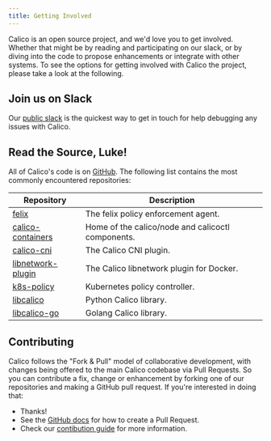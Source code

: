```yaml
---
title: Getting Involved
---
```


Calico is an open source project, and we'd love you to get involved.
Whether that might be by reading and participating on our slack,
or by diving into the code to propose enhancements or integrate with
other systems. To see the options for getting involved with Calico the
project, please take a look at the following.

## Join us on Slack

Our [public slack](https://slack.projectcalico.org) is the quickest way to get
in touch for help debugging any issues with Calico.

## Read the Source, Luke!

All of Calico's code is on [GitHub](https://github.com/projectcalico).  The following 
list contains the most commonly encountered repositories:

Repository         | Description
-------------------|----------------------------
[felix](https://github.com/projectcalico/felix) | The felix policy enforcement agent.
[calico-containers](https://github.com/projectcalico/calico-containers) | Home of the calico/node and calicoctl components. 
[calico-cni](https://github.com/projectcalico/calico-cni) | The Calico CNI plugin.
[libnetwork-plugin](https://github.com/projectcalico/libnetwork-plugin) | The Calico libnetwork plugin for Docker.
[k8s-policy](https://github.com/projectcalico/k8s-policy) | Kubernetes policy controller. 
[libcalico](https://github.com/projectcalico/libcalico) | Python Calico library.
[libcalico-go](https://github.com/projectcalico/libcalico-go) | Golang Calico library.

## Contributing

Calico follows the "Fork & Pull" model of collaborative development,
with changes being offered to the main Calico codebase via Pull
Requests. So you can contribute a fix, change or enhancement by forking
one of our repositories and making a GitHub pull request. If you're
interested in doing that:

-   Thanks!
-   See the [GitHub docs](https://help.github.com/articles/using-pull-requests) for how
    to create a Pull Request.
-   Check our [contibution guide](contribute) for more information.
